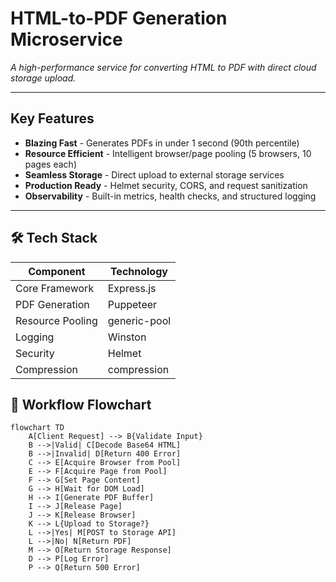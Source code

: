 # HTML-to-PDF Generation Microservice

*A high-performance service for converting HTML to PDF with direct cloud storage upload.*

---

## Key Features
- **Blazing Fast** - Generates PDFs in under 1 second (90th percentile)
- **Resource Efficient** - Intelligent browser/page pooling (5 browsers, 10 pages each)
- **Seamless Storage** - Direct upload to external storage services
- **Production Ready** - Helmet security, CORS, and request sanitization
- **Observability** - Built-in metrics, health checks, and structured logging

---

## 🛠 Tech Stack
| Component       | Technology |
|-----------------|------------|
| Core Framework  | Express.js |
| PDF Generation  | Puppeteer  |
| Resource Pooling| generic-pool |
| Logging         | Winston    |
| Security        | Helmet     |
| Compression     | compression|


## 🔄 Workflow Flowchart

```mermaid
flowchart TD
    A[Client Request] --> B{Validate Input}
    B -->|Valid| C[Decode Base64 HTML]
    B -->|Invalid| D[Return 400 Error]
    C --> E[Acquire Browser from Pool]
    E --> F[Acquire Page from Pool]
    F --> G[Set Page Content]
    G --> H[Wait for DOM Load]
    H --> I[Generate PDF Buffer]
    I --> J[Release Page]
    J --> K[Release Browser]
    K --> L{Upload to Storage?}
    L -->|Yes| M[POST to Storage API]
    L -->|No| N[Return PDF]
    M --> O[Return Storage Response]
    D --> P[Log Error]
    P --> Q[Return 500 Error]
